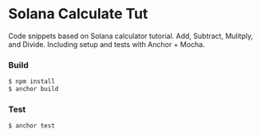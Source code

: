 # Solana Calculate Tut

Code snippets based on Solana calculator tutorial. Add, Subtract, Mulitply, and Divide. Including setup and tests with Anchor + Mocha.

### Build

```bash
$ npm install
$ anchor build
```

### Test

```bash
$ anchor test
```